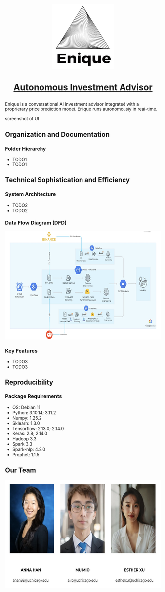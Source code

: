 <p align="center">
  <a href="https://eniquego.com/">
    <img src="images/logo.jpg" alt="Enique logo" width="200" height="210">
  </a>
</p>


<h1 align="center">

<a href="https://eniquego.com/">Autonomous Investment Advisor</a>

</h1>

<p align="left">

Enique is a conversational AI investment advisor integrated with a proprietary price prediction model. Enique runs autonomously in real-time.

</p>

screenshot of UI

## Organization and Documentation
### Folder Hierarchy
- TODO1
- TODO1


## Technical Sophistication and Efficiency
### System Architecture
- TODO2
- TODO2
  
### Data Flow Diagram (DFD)

<p align="center">
    <img src="images/dfd.jpg" alt="DFD"  width="600" height="350">
 </p>

### Key Features
- TODO3
- TODO3
 
## Reproducibility

### Package Requirements

-   OS: Debian 11
-   Python: 3.10.14; 3.11.2
-   Numpy: 1.25.2
-   Sklearn: 1.3.0
-   Tensorflow: 2.13.0; 2.14.0
-   Keras: 2.8; 2.14.0
-   Hadoop 3.3
-   Spark 3.3
-   Spark-nlp: 4.2.0
-   Prophet: 1.1.5

## Our Team

<p align="center">
    <img src="images/our team.jpg" alt="Our Team" width="600" height="350">
 </p>


